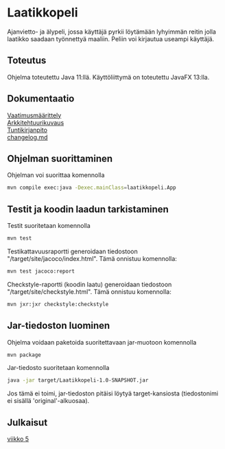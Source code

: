 # Laatikkopeli
Ajanvietto- ja älypeli, jossa käyttäjä pyrkii löytämään lyhyimmän reitin jolla laatikko saadaan työnnettyä maaliin. Peliin voi kirjautua useampi käyttäjä.
## Toteutus
Ohjelma toteutettu Java 11:llä. Käyttöliittymä on toteutettu JavaFX 13:lla.
## Dokumentaatio
[Vaatimusmäärittely](https://github.com/Vilppula/ot-harjoitustyo/blob/master/Laatikkopeli/dokumentaatio/Vaatimusmaarittely.md)  
[Arkkitehtuurikuvaus](https://github.com/Vilppula/ot-harjoitustyo/blob/master/Laatikkopeli/dokumentaatio/Arkkitehtuuri.md)  
[Tuntikirjanpito](https://github.com/Vilppula/ot-harjoitustyo/blob/master/Laatikkopeli/dokumentaatio/Tyoaikakirjanpito.md)  
[changelog.md](https://github.com/Vilppula/ot-harjoitustyo/blob/master/Laatikkopeli/dokumentaatio/changelog.md)
## Ohjelman suorittaminen
Ohjelman voi suorittaa komennolla
```bash
mvn compile exec:java -Dexec.mainClass=laatikkopeli.App
```
## Testit ja koodin laadun tarkistaminen
Testit suoritetaan komennolla
```bash
mvn test
```
Testikattavuusraportti generoidaan tiedostoon "/target/site/jacoco/index.html". Tämä onnistuu komennolla: 
```bash
mvn test jacoco:report
```
Checkstyle-raportti (koodin laatu) generoidaan tiedostoon "/target/site/checkstyle.html". Tämä onnistuu komennolla: 
```bash
mvn jxr:jxr checkstyle:checkstyle
```
## Jar-tiedoston luominen
Ohjelma voidaan paketoida suoritettavaan jar-muotoon komennolla
```bash
mvn package
```
Jar-tiedosto suoritetaan komennolla
```bash
java -jar target/Laatikkopeli-1.0-SNAPSHOT.jar
```
Jos tämä ei toimi, jar-tiedoston pitäisi löytyä target-kansiosta (tiedostonimi ei sisällä 'original'-alkuosaa).
## Julkaisut
[viikko 5](https://github.com/Vilppula/ot-harjoitustyo/releases/tag/viikko5)  
